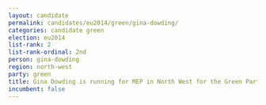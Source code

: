 ```yaml
---
layout: candidate
permalink: candidates/eu2014/green/gina-dowding/
categories: candidate green
election: eu2014
list-rank: 2
list-rank-ordinal: 2nd
person: gina-dowding
region: north-west
party: green
title: Gina Dowding is running for MEP in North West for the Green Party
incumbent: false
---
```

